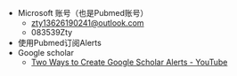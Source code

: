 - Microsoft 账号（也是Pubmed账号）
	- zty13626190241@outlook.com
	- 083539Zty
- 使用Pubmed订阅Alerts
- Google scholar
	- [Two Ways to Create Google Scholar Alerts - YouTube](https://www.youtube.com/watch?v=o3U30CSUnMI)